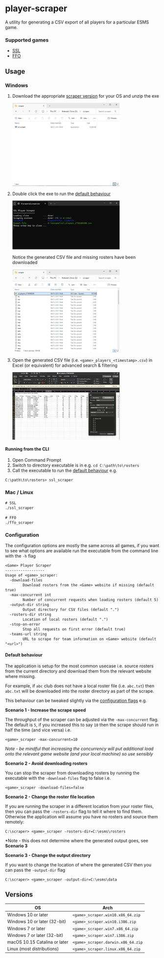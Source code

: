 # player-scraper
A utility for generating a CSV export of all players for a particular ESMS game.

### Supported games

- [SSL](http://www.ssl2001.ukhome.net)
- [FFO](https://ffomanager.com)

## Usage

### Windows

1. Download the appropriate [scraper version](#versions) for your OS and unzip the exe

    <img src=".github/img/empty_folder.png" width="350px">


2. Double click the exe to run the [default behaviour](#default-behaviour)

    <img src=".github/img/scraper_preview.png" width="350px">

    Notice the generated CSV file and missing rosters have been downloaded

    <img src=".github/img/after_scrape.png" width="350px">

3. Open the generated CSV file (i.e. `<game>_players_<timestamp>.csv`) in Excel (or equivalent) for advanced search & filtering

    <img src=".github/img/excel_example.png" width="350px">

#### Running from the CLI

1. Open Command Prompt
2. Switch to directory executable is in e.g. `cd C:\path\to\rosters`
3. Call the executable to run the [default behaviour](#default-behaviour) e.g.
```
C:\path\to\rosters> ssl_scraper
```

### Mac / Linux
```
# SSL
./ssl_scraper

# FFO
./ffo_scraper
```

### Configuration

The configuration options are mostly the same across all games, if you want to see what options are available run the executable from the command line with the `-h` flag 

```
<Game> Player Scraper
------------------
Usage of <game>_scraper:
  -download-files
        Download rosters from the <Game> website if missing (default true)
  -max-concurrent int
        Number of concurrent requests when loading rosters (default 5)
  -output-dir string
        Output directory for CSV files (default ".")
  -rosters-dir string
        Location of local rosters (default ".")
  -stop-on-error
        Stop all requests on first error (default true)
  -teams-url string
        URL to scrape for team information on <Game> website (default "<url>")
```

#### Default behaviour

The application is setup for the most common usecase i.e. source rosters from the current directory and download them from the relevant website where missing. 

For example, if `abc` club does not have a local roster file (i.e. `abc.txt`) then `abc.txt` will be downloaded into the roster directory as part of the scrape.

This behaviour can be tweaked slightly via the [configuration flags](#configuration) e.g.

**Scenario 1 - Increase the scrape speed**

The throughput of the scraper can be adjusted via the `-max-concurrent` flag. The default is `5`, if you increased this to say `10` then the scrape should run in half the time (and vice versa) i.e.
```
<game>_scraper -max-concurrent=10
```

*Note - be mindful that increasing the concurrency will put additional load onto the relevant game website (and your local machine) so use sensibly*

**Scenario 2 - Avoid downloading rosters**

You can stop the scraper from downloading rosters by running the executable with the `-download-files` flag to false i.e.
```
<game>_scraper -download-files=false
```

**Scenario 2 - Change the roster file location**

If you are running the scraper in a different location from your roster files, then you can pass the `-rosters-dir` flag to tell it where to find them. Otherwise the application will assume you have no rosters and source them remotely:
```
C:\scraper> <game>_scraper -rosters-dir=C:\esms\rosters
```
*Note - this does not determine where the generated output goes, see **Scenario 3**

**Scenario 3 - Change the output directory**

If you want to change the location of where the generated CSV then you can pass the `-output-dir` flag
```
C:\scraper> <game>_scraper -output-dir=C:\esms\data
```

## Versions

OS | Arch
--- | ---
Windows 10 or later | `<game>_scraper.win10.x86_64.zip`
Windows 10 or later (32-bit) | `<game>_scraper.win10.i386.zip`
Windows 7 or later | `<game>_scraper.win7.x86_64.zip`
Windows 7 or later (32-bit) | `<game>_scraper.win7.i386.zip`
macOS 10.15 Catalina or later | `<game>_scraper.darwin.x86_64.zip`
Linux (most distributions) | `<game>_scraper.linux.x86_64.zip`


